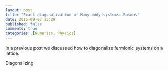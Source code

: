 ```yaml
---
layout: post
title: "Exact diagonalization of Many-body systems: Bosons"
date: 2015-09-07 13:29
published: false
comments: true
categories: [Numerics, Physics] 
---
```


In a previous post we discussed how to diagonalize fermionic systems on a lattice. 

Diagonalizing 

